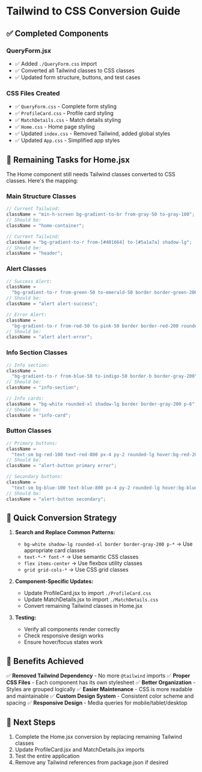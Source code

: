 # Tailwind to CSS Conversion Guide

## ✅ Completed Components

### QueryForm.jsx

- ✅ Added `./QueryForm.css` import
- ✅ Converted all Tailwind classes to CSS classes
- ✅ Updated form structure, buttons, and test cases

### CSS Files Created

- ✅ `QueryForm.css` - Complete form styling
- ✅ `ProfileCard.css` - Profile card styling
- ✅ `MatchDetails.css` - Match details styling
- ✅ `Home.css` - Home page styling
- ✅ Updated `index.css` - Removed Tailwind, added global styles
- ✅ Updated `App.css` - Simplified app styles

## 🔄 Remaining Tasks for Home.jsx

The Home component still needs Tailwind classes converted to CSS classes. Here's the mapping:

### Main Structure Classes

```jsx
// Current Tailwind:
className = "min-h-screen bg-gradient-to-br from-gray-50 to-gray-100";
// Should be:
className = "home-container";

// Current Tailwind:
className = "bg-gradient-to-r from-[#401664] to-[#5a1a7a] shadow-lg";
// Should be:
className = "header";
```

### Alert Classes

```jsx
// Success Alert:
className =
  "bg-gradient-to-r from-green-50 to-emerald-50 border border-green-200 rounded-xl p-6 mb-8 shadow-sm";
// Should be:
className = "alert alert-success";

// Error Alert:
className =
  "bg-gradient-to-r from-red-50 to-pink-50 border border-red-200 rounded-xl p-6 mb-8 shadow-sm";
// Should be:
className = "alert alert-error";
```

### Info Section Classes

```jsx
// Info section:
className =
  "bg-gradient-to-r from-blue-50 to-indigo-50 border-b border-gray-200";
// Should be:
className = "info-section";

// Info cards:
className = "bg-white rounded-xl shadow-lg border border-gray-200 p-6";
// Should be:
className = "info-card";
```

### Button Classes

```jsx
// Primary buttons:
className =
  "text-sm bg-red-100 text-red-800 px-4 py-2 rounded-lg hover:bg-red-200 font-medium transition-colors";
// Should be:
className = "alert-button primary error";

// Secondary buttons:
className =
  "text-sm bg-blue-100 text-blue-800 px-4 py-2 rounded-lg hover:bg-blue-200 font-medium transition-colors";
// Should be:
className = "alert-button secondary";
```

## 🎯 Quick Conversion Strategy

1. **Search and Replace Common Patterns:**

   - `bg-white shadow-lg rounded-xl border border-gray-200 p-*` → Use appropriate card classes
   - `text-*-* font-*` → Use semantic CSS classes
   - `flex items-center` → Use flexbox utility classes
   - `grid grid-cols-*` → Use CSS grid classes

2. **Component-Specific Updates:**

   - Update ProfileCard.jsx to import `./ProfileCard.css`
   - Update MatchDetails.jsx to import `./MatchDetails.css`
   - Convert remaining Tailwind classes in Home.jsx

3. **Testing:**
   - Verify all components render correctly
   - Check responsive design works
   - Ensure hover/focus states work

## 📝 Benefits Achieved

✅ **Removed Tailwind Dependency** - No more `@tailwind` imports
✅ **Proper CSS Files** - Each component has its own stylesheet
✅ **Better Organization** - Styles are grouped logically
✅ **Easier Maintenance** - CSS is more readable and maintainable
✅ **Custom Design System** - Consistent color scheme and spacing
✅ **Responsive Design** - Media queries for mobile/tablet/desktop

## 🚀 Next Steps

1. Complete the Home.jsx conversion by replacing remaining Tailwind classes
2. Update ProfileCard.jsx and MatchDetails.jsx imports
3. Test the entire application
4. Remove any Tailwind references from package.json if desired
